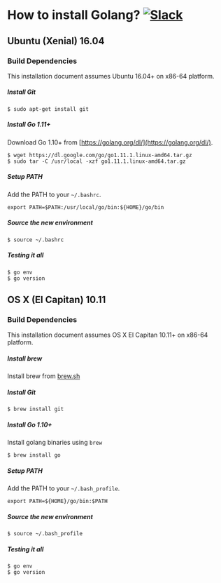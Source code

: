 # How to install Golang? [![Slack](https://slack.minio.io/slack?type=svg)](https://slack.minio.io)

## Ubuntu (Xenial) 16.04

### Build Dependencies

This installation document assumes Ubuntu 16.04+ on x86-64 platform.

##### Install Git

```
$ sudo apt-get install git 
```

##### Install Go 1.11+

Download Go 1.10+ from [https://golang.org/dl/](https://golang.org/dl/).

```
$ wget https://dl.google.com/go/go1.11.1.linux-amd64.tar.gz
$ sudo tar -C /usr/local -xzf go1.11.1.linux-amd64.tar.gz
```

##### Setup PATH

Add the PATH to your ``~/.bashrc``.

```
export PATH=$PATH:/usr/local/go/bin:${HOME}/go/bin
```
##### Source the new environment

```
$ source ~/.bashrc
```

##### Testing it all

```
$ go env
$ go version
```

## OS X (El Capitan) 10.11

### Build Dependencies

This installation document assumes OS X El Capitan 10.11+ on x86-64 platform.

##### Install brew

Install brew from [brew.sh](http://brew.sh/)

##### Install Git

```
$ brew install git 
```

##### Install Go 1.10+

Install golang binaries using `brew`

```
$ brew install go
```

##### Setup PATH

Add the PATH to your ``~/.bash_profile``. 

```
export PATH=${HOME}/go/bin:$PATH
```

##### Source the new environment

```
$ source ~/.bash_profile
```

##### Testing it all

```
$ go env
$ go version
```
